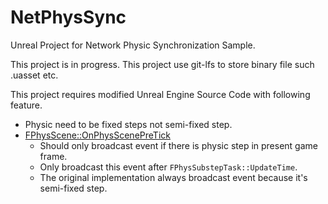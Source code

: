 
# NetPhysSync
Unreal Project for Network Physic Synchronization Sample.

This project is in progress. This project use git-lfs to store binary file such .uasset etc.

This project requires modified Unreal Engine Source Code with following feature.
 - Physic need to be fixed steps not semi-fixed step.
 - [FPhysScene::OnPhysScenePreTick](http://api.unrealengine.com/INT/API/Runtime/Engine/FPhysScene/OnPhysScenePreTick/index.html) 
	 - Should only broadcast event if there is physic step in present game frame. 
	 - Only broadcast this event after `FPhysSubstepTask::UpdateTime`. 
	 - The original implementation always broadcast event because it's semi-fixed step.
